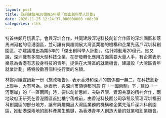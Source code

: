```yaml
---
layout: post
title: 政府建議用20億推5年期「傑出創科學人計劃」
date: 2020-11-25 12:24:37.000000000 +08:00
categories: rthk
---
```


特首林鄭月娥表示，會與深圳合作，共同建設深港科技創新合作區的深圳園區和落馬洲河套的香港園區，並可讓有興趣開展大灣區業務的機構和企業先落戶深圳科創園區，亦建議推出為期5年的「傑出創科學人計劃」，估計將動用20億元。她又說，深圳擁有多間大型科技企業，在研發轉化應用方面需要大量人手，有企業表示樂意為香港有志投身科技的青年，提供在大灣區的就業機會，建議設「大灣區青年就業計劃」將特設數百個科技行業的名額。

林鄭月娥宣讀新一份《施政報告》，表示香港和深圳的關係獨一無二，在科技創新上聯手，大有可為。她表示，與深圳市領導都同意 在「一國兩制」下，建設「一河兩岸」的「一區兩園」時，要以創新思維、突破界限、資源共享的精神合作，兩地政府正研究在香港園區首批樓宇落成前，由香港科技園公司承租及管理深圳福田科創園區的部分地方，讓有興趣開展大灣區業務的機構和企業先落戶深圳科創園區，推動港深兩地的創科產業生態鏈，為香港青年人創造大量的就業和創業機會。
